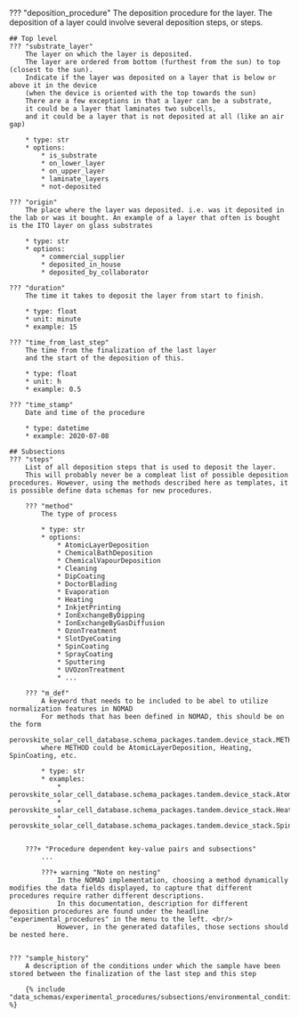 ??? "deposition_procedure"
    The deposition procedure for the layer. The deposition of a layer could involve several deposition steps, or steps. 

    ## Top level
    ??? "substrate_layer"
        The layer on which the layer is deposited.
        The layer are ordered from bottom (furthest from the sun) to top (closest to the sun).
        Indicate if the layer was deposited on a layer that is below or above it in the device 
        (when the device is oriented with the top towards the sun)
        There are a few exceptions in that a layer can be a substrate, 
        it could be a layer that laminates two subcells, 
        and it could be a layer that is not deposited at all (like an air gap) 

        * type: str
        * options:
            * is_substrate
            * on_lower_layer
            * on_upper_layer
            * laminate_layers
            * not-deposited    

    ??? "origin"
        The place where the layer was deposited. i.e. was it deposited in the lab or was it bought. An example of a layer that often is bought is the ITO layer on glass substrates

        * type: str
        * options:
            * commercial_supplier
            * deposited_in_house
            * deposited_by_collaborator

    ??? "duration"
        The time it takes to deposit the layer from start to finish.

        * type: float
        * unit: minute
        * example: 15

    ??? "time_from_last_step"
        The time from the finalization of the last layer 
        and the start of the deposition of this.

        * type: float
        * unit: h
        * example: 0.5

    ??? "time_stamp"
        Date and time of the procedure

        * type: datetime
        * example: 2020-07-08

    ## Subsections
    ??? "steps"
        List of all deposition steps that is used to deposit the layer. 
        This will probably never be a compleat list of possible deposition procedures. However, using the methods described here as templates, it is possible define data schemas for new procedures. 

        ??? "method"
            The type of process

            * type: str
            * options:
                * AtomicLayerDeposition
                * ChemicalBathDeposition
                * ChemicalVapourDeposition
                * Cleaning
                * DipCoating
                * DoctorBlading
                * Evaporation
                * Heating
                * InkjetPrinting
                * IonExchangeByDipping
                * IonExchangeByGasDiffusion
                * OzonTreatment
                * SlotDyeCoating
                * SpinCoating
                * SprayCoating
                * Sputtering
                * UVOzonTreatment
                * ...

        ??? "m_def"
            A keyword that needs to be included to be abel to utilize normalization features in NOMAD
            For methods that has been defined in NOMAD, this should be on the form
            perovskite_solar_cell_database.schema_packages.tandem.device_stack.METHOD
            where METHOD could be AtomicLayerDeposition, Heating, SpinCoating, etc.

            * type: str
            * examples: 
                * perovskite_solar_cell_database.schema_packages.tandem.device_stack.AtomicLayerDeposition
                * perovskite_solar_cell_database.schema_packages.tandem.device_stack.Heating
                * perovskite_solar_cell_database.schema_packages.tandem.device_stack.SpinCoating


        ???+ "Procedure dependent key-value pairs and subsections"
            ...

            ???+ warning "Note on nesting"
                In the NOMAD implementation, choosing a method dynamically modifies the data fields displayed, to capture that different procedures require rather different descriptions. 
                In this documentation, description for different deposition procedures are found under the headline "experimental_procedures" in the menu to the left. <br/>
                However, in the generated datafiles, those sections should be nested here.


    ??? "sample_history"
        A description of the conditions under which the sample have been stored between the finalization of the last step and this step

        {% include "data_schemas/experimental_procedures/subsections/environmental_conditions_deposition.md" %}





